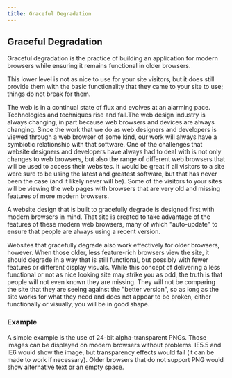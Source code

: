 ```yaml
---
title: Graceful Degradation
---
```

## Graceful Degradation

 Graceful degradation is the practice of building an application for modern browsers while ensuring it remains functional in older browsers.
 
 This lower level is not as nice to use for your site visitors, but it does still provide them with the basic functionality that they came to your site to use; things do not break for them.
 
 The web is in a continual state of flux and evolves at an alarming pace. Technologies and techniques rise and fall.The web design industry is always changing, in part because web browsers and devices are always changing. Since the work that we do as web designers and developers is viewed through a web browser of some kind, our work will always have a symbiotic relationship with that software.
 One of the challenges that website designers and developers have always had to deal with is not only changes to web browsers, but also the range of different web browsers that will be used to access their websites. It would be great if all visitors to a site were sure to be using the latest and greatest software, but that has never been the case (and it likely never will be). Some of the visitors to your sites will be viewing the web pages with browsers that are very old and missing features of more modern browsers.
 
 A website design that is built to gracefully degrade is designed first with modern browsers in mind. That site is created to take advantage of the features of these modern web browsers, many of which "auto-update" to ensure that people are always using a recent version. 
 
 Websites that gracefully degrade also work effectively for older browsers, however. When those older, less feature-rich browsers view the site, it should degrade in a way that is still functional, but possibly with fewer features or different display visuals. While this concept of delivering a less functional or not as nice looking site may strike you as odd, the truth is that people will not even known they are missing. They will not be comparing the site that they are seeing against the "better version", so as long as the site works for what they need and does not appear to be broken, either functionally or visually, you will be in good shape.
 
 ### Example
 
 A simple example is the use of 24-bit alpha-transparent PNGs. Those images can be displayed on modern browsers without problems. IE5.5 and IE6 would show the image, but transparency effects would fail (it can be made to work if necessary). Older browsers that do not support PNG would show alternative text or an empty space.
 
